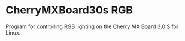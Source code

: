 # CherryMXBoard30s RGB
Program for controlling RGB lighting on the    Cherry MX Board 3.0 S    for Linux.
